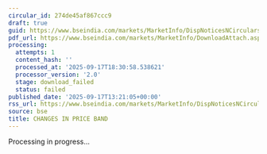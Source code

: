 ```yaml
---
circular_id: 274de45af867ccc9
draft: true
guid: https://www.bseindia.com/markets/MarketInfo/DispNoticesNCirculars.aspx?Noticeid={3BA09264-4E03-4761-8DF8-CC067A00BBDB}&noticeno=20250917-51&dt=09/17/2025&icount=51&totcount=57&flag=0
pdf_url: https://www.bseindia.com/markets/MarketInfo/DownloadAttach.aspx?id=20250917-51&attachedId=
processing:
  attempts: 1
  content_hash: ''
  processed_at: '2025-09-17T18:30:58.538621'
  processor_version: '2.0'
  stage: download_failed
  status: failed
published_date: '2025-09-17T13:21:05+00:00'
rss_url: https://www.bseindia.com/markets/MarketInfo/DispNoticesNCirculars.aspx?Noticeid={3BA09264-4E03-4761-8DF8-CC067A00BBDB}&noticeno=20250917-51&dt=09/17/2025&icount=51&totcount=57&flag=0
source: bse
title: CHANGES IN PRICE BAND
---
```


Processing in progress...